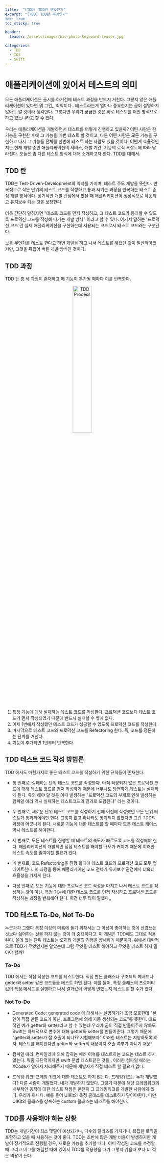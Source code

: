 ```yaml
---
title:  "[TDD] TDD란 무엇인가"
excerpt: "[TDD] TDD란 무엇인가"
toc: true
toc_sticky: true

header:
  teaser: /assets/images/bio-photo-keyboard-teaser.jpg

categories:
  - TDD
  - IOS
  - Swift
---
```


# 애플리케이션에 있어서 테스트의 의미
모든 애플리케이션은 출시를 하기전에 테스트 과정을 반드시 거친다. 그렇지 않은 애플리케이션이 있다면 뭐 그건,, 최악이다.. 테스트라는게 얼마나 중요한지는 굳이 설명하지 않아도 알 것이라 생각한다. 그렇다면 우리가 
궁금한 것은 바로 테스트를 어떤 방식으로 하고 있느냐라고 할 수 있다. 
<br><br>
우리는 애플리케이션을 개발하면서 테스트를 어떻게 진행하고 있을까? 어떤 사람은 한 기능을 구현한 후에 그 기능을 매번 테스트 할 것이고, 다른 어떤 사람은 모든 기능을 구현하고 나서 그 기능들 전체를 한번에 테스트 
하는 사람도 있을 것이다. 어떤게 효율적인지는 현재 개발 중인 애플리케이션의 서비스, 개발 기간, 기능의 로직 복잡도에 따라 달라진다. 오늘은 좀 다른 테스트 방식에 대해 소개하고자 한다. TDD를 대해서.


## TDD 란
TDD는 Test-Driven-Development의 약자를 가지며, 테스트 주도 개발을 뜻한다. 반복적으로 작은 단위의 테스트 코드를 작성하고 통과 시키는 과정을 반복하는 테스트 중심 개발 방식이다. 
장기적인 개발 관점에서 봤을 때 애플리케이션이 정상적으로 작동되고 유지보수 되는 것을 보장한다.
<br><br>
더욱 간단히 말하자면 "테스트 코드를 먼저 작성하고, 그 테스트 코드가 통과할 수 있도록 프로덕션 코드를 작성해 나가는 개발 방식" 이라고 할 수 있다. 여기서 말하는 '프로덕션 코드'란 실제 애플리케이션을 구현하는데 사용되는 
코드로서 테스트 코드와는 구분된다.
<br><br>
보통 무언가를 테스트 한다고 하면 개발을 하고 나서 테스트를 해왔던 것이 일반적이었지만, 그것을 뒤집어 버린 개발 방식인 것이다.


## TDD 과정
TDD 는 총 세 과정이 존재하고 매 기능이 추가될 때마다 이를 반복한다.

<p align="center"><img width="35%" alt="TDD Process" src="https://user-images.githubusercontent.com/73280175/147382548-b88aa8ba-137a-4397-8dac-ce2711cb6796.png"></p>

1. 특정 기능에 대해 실패하는 테스트 코드를 작성한다. 프로덕션 코드보다 테스트 코드가 먼저 작성되었기 때문에 반드시 실패할 수 밖에 없다.
2. 이제 1번에서 작성했던 테스트 코드가 성공할 수 있도록 프로덕션 코드를 작성한다.
3. 마지막으로 테스트 코드와 프로덕션 코드를 Refectoring 한다. 즉, 코드를 정돈하는 단계를 거친다.
4. 기능이 추가되면 1번부터 반복한다.


## TDD 테스트 코드 작성 방법론
TDD 에서도 마찬가지로 좋은 테스트 코드를 작성하기 위한 규칙들이 존재한다.

- 첫 번째로, 실패하는 단위 테스트 코드를 작성한다. 아직 작성되지 않은 프로덕션 코드에 대해 테스트 코드를 먼저 작성하기 때문에 너무나도 당연하게 테스트는 실패하게 된다. 유의 해야 할 것은 이때 발생하는 "프로덕션 코드의
부재로 인해 발생하는 컴파일 에러 역시 실패하는 테스트코드의 결과로 포함된다" 라는 것이다.

- 두 번째로, 새로운 단위 테스트 코드를 작성하기 전에 이전에 작성했던 모든 단위 테스트가 통과되어야만 한다. 그렇지 않고 하나라도 통과되지 않았다면 그건 TDD의 과정에 어긋나게 된다. 새로운 기능에 대한 테스트를 할 때마다
모든 테스트 케이스역시 테스트를 해야한다.

- 세 번째로, 모든 테스트를 진행할 때 테스트의 속도가 빠르도록 코드를 작성해야 한다. 애플리케이션의 개발되면 점점 테스트를 해야할 규모가 커지기 때문에 이러한 테스트 속도를 줄여야할 필요가 있다.

- 네 번재로, 코드 Refectoring을 진행 할때에 테스트 코드와 프로덕션 코드 모두 업데이트한다. 이 과정을 통해 애플리케이션 코드 전체가 유지보수 관점에서 더욱더 효율성을 가지게 된다.

- 다섯 번째로, 모든 기능에 대한 프로덕션 코드 작성을 마치고 나서 테스트 코드를 작성하는 것이 아닌, 특정 기능에 대한 테스트 코드를 먼저 작성하고 프로덕션 코드를 작성하는 과정을 반복해야 한다. 이건 너무 많이 말했다,,


## TDD 테스트 To-Do, Not To-Do
누군가가 그랬다 특정 이성의 마음에 들기 위해서는 그 이성이 좋아하는 것에 신경쓰는 것보다 싫어하는 것을 하지 않는 것이 더 중요하다고. 이 개념은 TDD에도 그대로 적용된다. 쓸데 없는 단위 테스트는 오히려 개발의 진행을 
방해하기 때문이다. 위에서 대략적으로 TDD가 무엇인지는 알았는데 그럼 무엇을 테스트 해야하고 무엇을 테스트 하지 말아야 할까?

### To-Do
TDD 에서는 직접 작성한 코드를 테스트한다. 직접 만든 클래스나 구조체의 메서드나 getter와 setter 같은 코드들을 테스트 하면 된다. 예를 들어, 특정 클래스의 프로퍼티 값이 특정 메서드를 실행하고 나서 결과값이
어떻게 변했는지 테스트를 할 수가 있다.

### Not To-Do
- Generated Code: generated code 에 대해서는 설명하기가 조금 모호한데 "본인이 직접 만든 코드가 아닌, 프로그램에 의해 자동 생성되는 코드"를 뜻한다. 대표적인 예가 getter와 setter라고 할 수 있는데
우리가 굳이 직접 만들어주지 않아도 Swift는 자체적으로 변수에 대해 getter와 setter를 만들어준다. 그렇기 때문에 "getter와 setter가 잘 호출이 되나?? 시험해보자" 이러한 테스트는 지양하도록 하자. 
테스트를 해야한다면 getter와 setter의 내용이지 호출 여부가 아니기 때문!

- 컴파일 에러: 컴파일러에 의해 잡히는 에러 이슈를 테스트하는 코드는 테스트 하지 않는다. 뭐좀 극단적이지만 swift 문법 테스트같은 것들,, 이러한 컴파일 에러는 XCode가 알아서 처리해주기 때문에 개발자가 직접 
테스트 할 필요가 없다.

- 프레임 워크: 프레임 워크에 대한 테스트도 하지 않는다. 프레임워크는 누가 개발했다? 다른 사람이 개발했다. 내가 개발하지 않았다. 그렇기 때문에 해당 프레임워크의 내부적인 동작에 대한 테스트 책임은 온전히 그 프레임워크를
개발한 사람에게 있다. 우리가 아니다. 예를 들어 UIKit의 특정 클래스를 테스트하지 말아야한다. 다만 UIKit의 클래스를 상속하는 custom 클래스는 테스트를 해야한다.

## TDD를 사용해야 하는 상황
TDD는 개발기간이 최소 몇달이 예상되거나, 다수의 릴리즈를 가지거나, 복잡한 로직을 포함하고 있을 때 사용하는 것이 좋다. TDD는 초반에 많은 개발 비용이 발생하지만 개발이 장기적으로 진행될 경우, 
새로운 기능을 추가할 때나, 이미 작성된 코드를 수정할 때 그리고 버그를 해결할 때에 있어서 TDD를 적용했을 때가 그렇지 않을때 보다 더 적은 비용이 든다.












